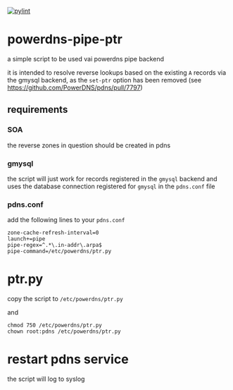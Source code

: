 [![pylint](https://github.com/zerwes/powerdns-pipe-ptr/actions/workflows/pylint.yml/badge.svg)](https://github.com/zerwes/powerdns-pipe-ptr/actions/workflows/pylint.yml)

# powerdns-pipe-ptr

a simple script to be used vai powerdns pipe backend

it is intended to resolve reverse lookups based on the existing `A` records via the gmysql backend,
as the `set-ptr` option has been removed (see https://github.com/PowerDNS/pdns/pull/7797)

## requirements

### SOA

the reverse zones in question should be created in pdns

### gmysql

the script will just work for records registered in the `gmysql` backend and uses the database connection registered for `gmysql` in the `pdns.conf` file

### pdns.conf

add the following lines to your `pdns.conf`

```
zone-cache-refresh-interval=0
launch+=pipe
pipe-regex=^.*\.in-addr\.arpa$
pipe-command=/etc/powerdns/ptr.py
```

# ptr.py

copy the script to `/etc/powerdns/ptr.py`

and

```shell
chmod 750 /etc/powerdns/ptr.py
chown root:pdns /etc/powerdns/ptr.py
```

# restart pdns service

the script will log to syslog
